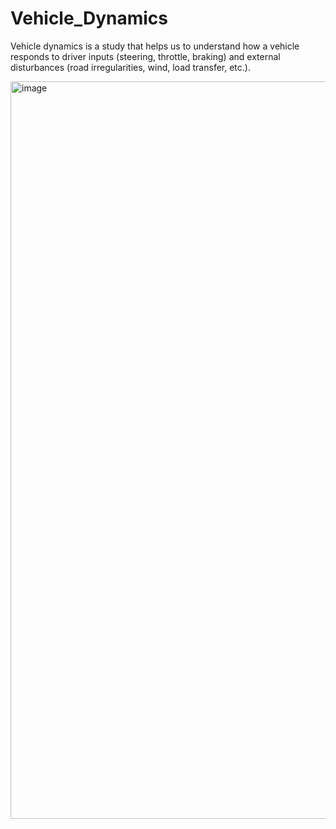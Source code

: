 # Vehicle_Dynamics
Vehicle dynamics is a study that helps us to understand how a vehicle responds to driver inputs (steering, throttle, braking) and external disturbances (road irregularities, wind, load transfer, etc.). 

<img width="1979" height="1180" alt="image" src="https://github.com/user-attachments/assets/80375c5e-09c5-42e5-8aa4-c41584bc67dc" />
